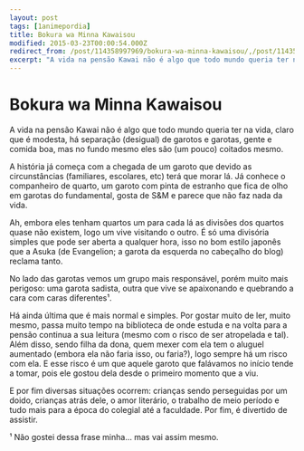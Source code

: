 ```yaml
---
layout: post
tags: [1animepordia]
title: Bokura wa Minna Kawaisou
modified: 2015-03-23T00:00:54.000Z
redirect_from: /post/114358997969/bokura-wa-minna-kawaisou/,/post/114358997969/
excerpt: "A vida na pensão Kawai não é algo que todo mundo queria ter na vida, claro que é modesta, há separação (desigual) de garotos e garotas, gente e comida boa, mas no fundo mesmo eles são (um pouco) coitados mesmo."
---
```


Bokura wa Minna Kawaisou
========================

A vida na pensão Kawai não é algo que todo mundo queria ter na vida,
claro que é modesta, há separação (desigual) de garotos e garotas, gente
e comida boa, mas no fundo mesmo eles são (um pouco) coitados mesmo.

A história já começa com a chegada de um garoto que devido as
circunstâncias (familiares, escolares, etc) terá que morar lá. Já
conhece o companheiro de quarto, um garoto com pinta de estranho que
fica de olho em garotas do fundamental, gosta de S&M e parece que não
faz nada da vida.

Ah, embora eles tenham quartos um para cada lá as divisões dos quartos
quase não existem, logo um vive visitando o outro. É só uma divisória
simples que pode ser aberta a qualquer hora, isso no bom estilo japonês
que a Asuka (de Evangelion; a garota da esquerda no cabeçalho do blog)
reclama tanto.

No lado das garotas vemos um grupo mais responsável, porém muito mais
perigoso: uma garota sadista, outra que vive se apaixonando e quebrando
a cara com caras diferentes¹.

Há ainda última que é mais normal e simples. Por gostar muito de ler,
muito mesmo, passa muito tempo na biblioteca de onde estuda e na volta
para a pensão continua a sua leitura (mesmo com o risco de ser
atropelada e tal). Além disso, sendo filha da dona, quem mexer com ela
tem o aluguel aumentado (embora ela não faria isso, ou faria?), logo
sempre há um risco com ela. E esse risco é um que aquele garoto que
falávamos no início tende a tomar, pois ele gostou dela desde o primeiro
momento que a viu.

E por fim diversas situações ocorrem: crianças sendo perseguidas por um
doido, crianças atrás dele, o amor literário, o trabalho de meio período
e tudo mais para a época do colegial até a faculdade. Por fim, é
divertido de assistir.

<!-- more -->

¹ Não gostei dessa frase minha… mas vai assim mesmo.


